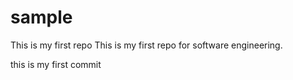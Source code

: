 # sample
This is my first repo
This is my first repo for software engineering.

this is my first commit
